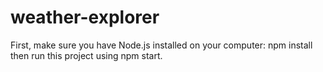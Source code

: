 # weather-explorer
First, make sure you have Node.js installed on your computer: npm install
then run this project using npm start.

